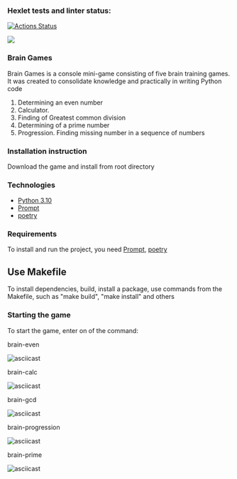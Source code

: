 ### Hexlet tests and linter status:
[![Actions Status](https://github.com/Eugen980/python-project-49/workflows/hexlet-check/badge.svg)](https://github.com/Eugen980/python-project-49/actions)

<a href="https://codeclimate.com/github/Eugen980/python-project-49/maintainability"><img src="https://api.codeclimate.com/v1/badges/12ec13c4d0c209b33c5b/maintainability" /></a>

### Brain Games

Brain Games is a console mini-game consisting of five brain training games. 
It was created to consolidate knowledge and practically in writing Python code

1. Determining an even number
2. Calculator.
3. Finding of Greatest common division
4. Determining of a prime number
5. Progression. Finding missing number in a sequence of numbers

### Installation instruction

Download the game and install from root directory

### Technologies

- [Python 3.10](https://www.python.org/)
- [Prompt](https://pypi.org/project/prompt/)
- [poetry](https://python-poetry.org/)

### Requirements
To install and run the project, you need [Prompt](https://pypi.org/project/prompt/), [poetry](https://python-poetry.org/)

## Use Makefile
To install dependencies, build, install a package, use commands from the Makefile, such as "make build", "make install" and others


### Starting the game 

To start the game, enter on of the command:

brain-even

![asciicast](https://asciinema.org/a/OD2C6CeiwAqq85uND1i6Pq8wz.svg)

brain-calc 

![asciicast](https://asciinema.org/a/oD9WG7gN3m2B0lukmWWBwxBlu.svg)

brain-gcd

![asciicast](https://asciinema.org/a/TqDDH1hBP6s0eoTkp8t7P2f58.svg)

brain-progression

![asciicast](https://asciinema.org/a/AQIae2oiHjSLyWsH24TSV3u0n.svg)

brain-prime

![asciicast](https://asciinema.org/a/jQ5OHID86U6krh055ZgvfIBNV.svg)
